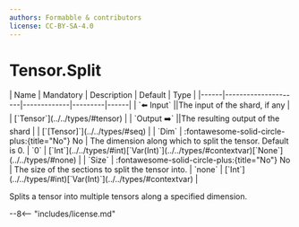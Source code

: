```yaml
---
authors: Formabble & contributors
license: CC-BY-SA-4.0
---
```



# Tensor.Split

<div class="sh-parameters" markdown="1">
| Name | Mandatory | Description | Default | Type |
|------|---------------------|-------------|---------|------|
| `⬅️ Input` ||The input of the shard, if any | | [`Tensor`](../../types/#tensor) |
| `Output ➡️` ||The resulting output of the shard | | [`[Tensor]`](../../types/#seq) |
| `Dim` | :fontawesome-solid-circle-plus:{title="No"} No  | The dimension along which to split the tensor. Default is 0. | `0` | [`Int`](../../types/#int)[`Var(Int)`](../../types/#contextvar)[`None`](../../types/#none) |
| `Size` | :fontawesome-solid-circle-plus:{title="No"} No  | The size of the sections to split the tensor into. | `none` | [`Int`](../../types/#int)[`Var(Int)`](../../types/#contextvar) |

</div>

Splits a tensor into multiple tensors along a specified dimension.

--8<-- "includes/license.md"

